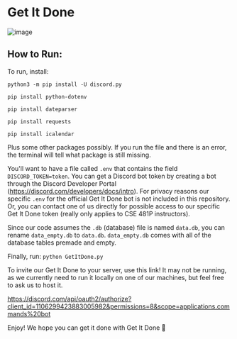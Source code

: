 # Get It Done

![image](https://github.com/UWSocialComputing/get-it-done-code/assets/68497574/002ae829-9810-4c09-8c18-ad2a9dc82efa)

## How to Run:
To run, install:

`python3 -m pip install -U discord.py`

`pip install python-dotenv`

`pip install dateparser`

`pip install requests`

`pip install icalendar`

Plus some other packages possibly. If you run the file and there is an error, the terminal will tell what package is still missing.

You'll want to have a file called `.env` that contains the field `DISCORD_TOKEN=token`.
You can get a Discord bot token by creating a bot through the Discord Developer Portal (https://discord.com/developers/docs/intro).
For privacy reasons our specific `.env` for the official Get It Done bot is not included in this repository.
Or, you can contact one of us directly for possible access to our specific Get It Done token (really only applies to CSE 481P instructors).

Since our code assumes the `.db` (database) file is named `data.db`, you can rename `data_empty.db` to `data.db`. `data_empty.db` comes with all of the
database tables premade and empty.

Finally, run:
`python GetItDone.py`

To invite our Get It Done to your server, use this link! It may not be running, as we currently need to run it locally on one of our machines, but feel free to ask us to host it.

https://discord.com/api/oauth2/authorize?client_id=1106299423883005982&permissions=8&scope=applications.commands%20bot

Enjoy! We hope you can get it done with Get It Done 🐸
